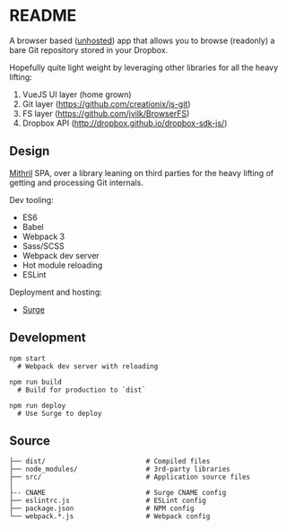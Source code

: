 README
======

A browser based ([unhosted][unhosted]) app that allows you to browse (readonly) a bare Git repository stored in your Dropbox.

Hopefully quite light weight by leveraging other libraries for all the heavy lifting:

1. VueJS UI layer (home grown)
2. Git layer (https://github.com/creationix/js-git)
3. FS layer (https://github.com/jvilk/BrowserFS)
4. Dropbox API (http://dropbox.github.io/dropbox-sdk-js/)

Design
------

[Mithril](https://mithril.js.org/) SPA, over a library leaning on third parties for the heavy lifting of getting and processing Git internals.

Dev tooling:

- ES6
- Babel
- Webpack 3
- Sass/SCSS
- Webpack dev server
- Hot module reloading
- ESLint

Deployment and hosting:

- [Surge][surge]

Development
-----------

```shell
npm start
  # Webpack dev server with reloading

npm run build
  # Build for production to `dist`

npm run deploy
  # Use Surge to deploy
```

Source
------

```shell
├── dist/                         # Compiled files
├── node_modules/                 # 3rd-party libraries
├── src/                          # Application source files 
│   
├-- CNAME                         # Surge CNAME config
├── eslintrc.js                   # ESLint config
├── package.json                  # NPM config
└── webpack.*.js                  # Webpack config
```

[unhosted]: https://unhosted.org/
[surge]: https://surge.sh